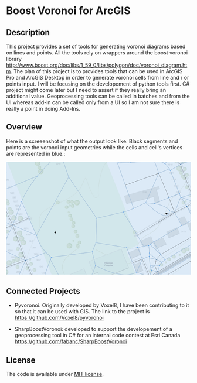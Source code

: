 # Boost Voronoi for ArcGIS

## Description

This project provides a set of tools for generating voronoi diagrams based on lines and points. All the tools rely on wrappers around the boost voronoi library http://www.boost.org/doc/libs/1_59_0/libs/polygon/doc/voronoi_diagram.htm.
The plan of this project is to provides tools that can be used in ArcGIS Pro and ArcGIS Desktop in order to generate voronoi cells from line and / or points input. I will be focusing on the developement of python tools first. C# project
might come later but I need to assert if they really bring an additional value. Geoprocessing tools can be called in batches and from the UI whereas add-in can be called only from a UI so I am not sure there is really a point in doing Add-Ins.

## Overview

Here is a screeenshot of what the output look like. Black segments and points are the voronoi input geometries while the cells and cell's vertices are represented in blue.:

![Voronoi Problem](ressources/VoronoiResults.PNG?raw=true "Voronoi Problem")

## Connected Projects

* Pyvoronoi. Originally developed by Voxel8, I have been contributing to it so that it can be used with GIS. The link to the project is https://github.com/Voxel8/pyvoronoi

* SharpBoostVoronoi: developed to support the developement of a geoprocessing tool in C# for an internal code contest at Esri Canada https://github.com/fabanc/SharpBoostVoronoi

## License

The code is available under [MIT license](http://opensource.org/licenses/MIT>).